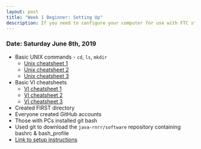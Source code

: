 ```yaml
---
layout: post
title: "Week 1 Beginner: Setting Up"
description: If you need to configure your computer for use with FTC start here! 
---
```


### Date: Saturday June 8th, 2019
* Basic UNIX commands - `cd`, `ls`, `mkdir`
  * [Unix cheatsheet 1](http://cheatsheetworld.com/programming/unix-linux-cheat-sheet/)
  * [Unix cheatsheet 2](http://www.mathcs.emory.edu/~valerie/courses/fall10/155/resources/unix_cheatsheet.html)
  * [Unix cheatsheet 3](https://www.rain.org/~mkummel/unix.html)
* Basic VI cheatsheets
  * [VI cheatsheet 1](http://www.lagmonster.org/docs/vi.html)
  * [VI cheatsheet 2](https://ryanstutorials.net/linuxtutorial/cheatsheetvi.php)
  * [VI cheatsheet 3](https://www.thegeekdiary.com/basic-vi-commands-cheat-sheet/)
* Created FIRST directory
* Everyone created GitHub accounts
* Those with PCs installed git bash
* Used git to download the `java-rnrr/software` repository containing bashrc & bash_profile
* [Link to setup instructions](https://github.com/java-rnrr/software/wiki/Getting-Started)
